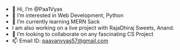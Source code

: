 - 👋 Hi, I’m @Paa1Vyas
- 👀 I’m interested in Web Development, Python
- 🌱 I’m currently learning MERN Sack
- I am also working on a live project with RajaDhiraj Sweets, Anand.
- 💞️ I’m looking to collaborate on any fascinating CS Project
- 📫 Email ID: paavanvyas57@gmail.com
<!---
Paa1Vyas/Paa1Vyas is a ✨ special ✨ repository because its `README.md` (this file) appears on your GitHub profile.
You can click the Preview link to take a look at your changes.
--->
